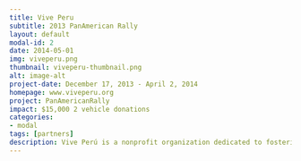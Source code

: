 ```yaml
---
title: Vive Peru
subtitle: 2013 PanAmerican Rally
layout: default
modal-id: 2
date: 2014-05-01
img: viveperu.png
thumbnail: viveperu-thumbnail.png
alt: image-alt
project-date: December 17, 2013 - April 2, 2014
homepage: www.viveperu.org
project: PanAmericanRally
impact: $15,000 2 vehicle donations
categories:
- modal
tags: [partners]
description: Vive Perú is a nonprofit organization dedicated to fostering understanding of Peruvian culture and providing aid to Peruvian communities. During the planning phase of the project, Vive Peru pointed the team to the Trujillo a Hospital network as the ambulance recipient. Once the team reached Trujillo, Vive Peru introduce the team to challenges that Peruvians face and inspiring they support projects.
---
```

